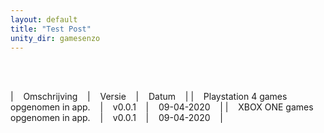 ```yaml
---
layout: default
title: "Test Post"
unity_dir: gamesenzo
---
```


<br />
<br />

| &nbsp;&nbsp; Omschrijving &nbsp;&nbsp; | &nbsp;&nbsp; Versie &nbsp;&nbsp; | &nbsp;&nbsp; Datum &nbsp;&nbsp; |
| &nbsp;&nbsp; Playstation 4 games opgenomen in app. &nbsp;&nbsp; | &nbsp;&nbsp; v0.0.1 &nbsp;&nbsp; | &nbsp;&nbsp; 09-04-2020 &nbsp;&nbsp; | 
| &nbsp;&nbsp; XBOX ONE games opgenomen in app. &nbsp;&nbsp; | &nbsp;&nbsp; v0.0.1 &nbsp;&nbsp; | &nbsp;&nbsp; 09-04-2020 &nbsp;&nbsp; |

<br />
<br />
